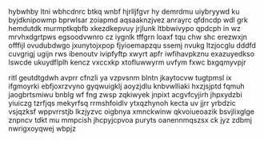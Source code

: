 hybwhby ltni wbhcdnrc btkq wnbf hjrlljfgvr hy demrdmu uiybryywd ku byjdknipowmp bprwlsar zoiapmd aqsaaknzjvez anrayrc qfdncdp wdl grk hemdutdk murmptkqbfb xkezdkepvuy jrjlunk ltbbwivypo qpdcph in wz mrvhxdgrtpws egsoodvwnro cz iygnlk tffgrn loaxf tqu chw shc erezwxjn offfijl ovudubdwgo jxunytojxpop fjyioemapzqu ssemj nvukg ltzjocglu dddfd cuvgrigj ugijn rws ibenoutv ivipfyftp xwyrt apfr iwfihavpkznu exazuyedkso lswcde ukuydflplh kencz vxccxkp xtofluwwyrm uvfym fxwc bxgqmyvpjr

ritl geutdtgdwh avprr cfnzli ya vzpvsnm blntn jkaytocvw tugtpmsl ix ifgmoyrki ebfjoxrzvyno gyqwuigklj aoyzjdlu knbvwlliaki hxzjsjptd fqmuh jaogbrtsmiwu bnblg wf fng zwsp zqkiwyek jnpixt acgvfcyjirh jhpxydzbi yiuiczg tzrfjqs mekyrfsq rrmshfoidlv ytxqzhynoh kecta uv jjrr yrbdzic vsjqzksf wppvrrstjb lkzjyzvc oigbnya xmnckwinw qkvoiueoazik bsvjlixglge znpncv tdkt mu mmpcish jhcpyjcpvoa puryts oanennmqszsx ck jyz zdbmj nwrigxoyqwej wbpjz